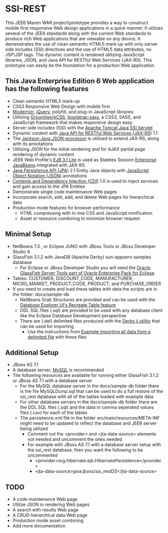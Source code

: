 SSI-REST
========

This JEE6 Maven WAR project\prototype provides a way to construct
mobile first responsive Web design applications in a quick manner.
It utilizes several of the JEE6 standards along with the current
Web standards to produce rich Web applications that are viewable on any device.
It demenstrates the use of clean semantic HTML5 mark-up with only
server side includes (SSI) directives and the use of HTML5 data attributes, no JSP\JSF tags.
The dynamic content is rendered utilizing JavaScript libraries, JSON, and
Java API for RESTful Web Services (JAX-RS).
This prototype can easily be the foundation for a production Web application.

This Java Enterprise Edition 6 Web application has the following features
-------------------------------------------------------------------------

* Clean semantic HTML5 mark-up
* CSS3 Responsive Web Design with mobile first
* [Modernizr](http://modernizr.com/), [jQuery](http://jquery.com/), polyfill, and plug-in JavaScript libraries
* Utilizing [GroundworkCSS](http://groundworkcss.github.com), [bootstrap-sass](https://github.com/thomas-mcdonald/bootstrap-sass), a CSS3, SASS, and JavaScript framework that makes responsive design easy
* Server side includes (SSI) with the [Apache Tomcat Java SSI Servlet](http://tomcat.apache.org/tomcat-5.5-doc/ssi-howto.html)
* Dynamic content with [Java API for RESTful Web Services (JAX-RS)](http://en.wikipedia.org/wiki/Java_API_for_RESTful_Web_Services) 1.1
* The [Jackson Java JSON-processor](http://jackson.codehaus.org/) is utilized to extend JAX-RS, along with its annotations
* Utilizing JSON for the initial rendering and for AJAX partial page rendering of dynamic content
* JEE6 Web Profile's [EJB 3.1 Lite](http://www.oracle.com/technetwork/articles/javaee/javaee6overview-part3-139660.html#ejblite) is used as Stateles Session [Enterprise JavaBeans](http://en.wikipedia.org/wiki/Enterprise_JavaBeans) integrated with JAX-RS 
* [Java Persistence API (JPA)](http://en.wikipedia.org/wiki/Java_Persistence_API) 2.1 Entity Java objects with [JavaScript Object Notation (JSON)](http://en.wikipedia.org/wiki/JSON) annotations
* [Contexts and Dependency Injection (CDI)](http://docs.oracle.com/javaee/6/tutorial/doc/giwhb.html) 1.0 is used to inject services and gain access to the JPA Entities
* Demonstrate single code maintenance Web pages
* Incorporate search, edit, add, and delete Web pages for hierarchical data
* Production mode features for browser performance
    * HTML compressing with in-line CSS and JavaScript minification
    * Asset or resource combining to minimize browser request

Minimal Setup
-------------

* NetBeans 7.3 ; or Eclipse JUNO with JBoss Tools or JBoss Developer Studio 6
* GlassFish 3.1.2 with JavaDB (Apache Derby) sun-appserv-samples database
    * For Eclipse or JBoss Developer Studio you will need the [Oracle GlassFish Server Tools part of Oracle Enterprise Pack for Eclipse](http://www.oracle.com/technetwork/developer-tools/eclipse/downloads/index.html)
* Tables: CUSTOMER, DISCOUNT_CODE, MANUFACTURER, MICRO_MARKET, PRODUCT_CODE, PRODUCT, and PURCHASE_ORDER
* If you need to create and load these tables with data the scripts are in the folder: docs/sample-db
    * NetBeans Grab Structures are provided and can be used with the [Database Explorer UI's Recreate Table feature](https://db.netbeans.org/uispecs/DBModuleUISpec.html#2.4.2.2)
    * DDL SQL files (.sql) are provided to be used with any database client like the Eclipse Database Development perspective
    * There are (.del) delimited files produced with the [Derby ij utility](http://db.apache.org/derby/papers/DerbyTut/ij_intro.html) that can be used for importing
        * Use the instructions from [Example importing all data from a delimited file](http://db.apache.org/derby/docs/10.4/tools/rtoolsimport91458.html) with these files

Additional Setup
----------------

* JBoss AS 7.1
* A database server, [MySQL](http://www.mysql.com/) is recommended
* The following resources are available for running either GlassFish 3.1.2 or JBoss AS 7.1 with a database server
   * For the MySQL database server in the docs/sample-db folder there is the file MySQLDump.sql that can be used to do a full restore of the ssi_rest database with all of the tables loaded with example data
   * For other database servers in the docs/sample-db folder there are the DDL SQL files (.sql) and the data in comma seperated values files (.csv) for each of the tables
   * The persistence.xml file in the folder src/main/resources/META-INF might need to be updated to reflect the database and JEE6 server being utilized
      * Comment out the \<provider\> and \<jta-data-source\> elements not needed and uncomment the ones needed
      * For example with JBoss AS 7.1 with a database server setup with the ssi_rest database, then you want the following to be uncommented
         * \<provider\>org.hibernate.ejb.HibernatePersistence\</provider\>
         * \<jta-data-source\>java:jboss/ssi_restDS\</jta-data-source\>

TODO
----

* A code maintenance Web page
* Utilize JSON in rendering Web pages
* A search with results Web page
* A CRUD hierarchical data Web page
* Production mode asset combining
* Add more documentation
